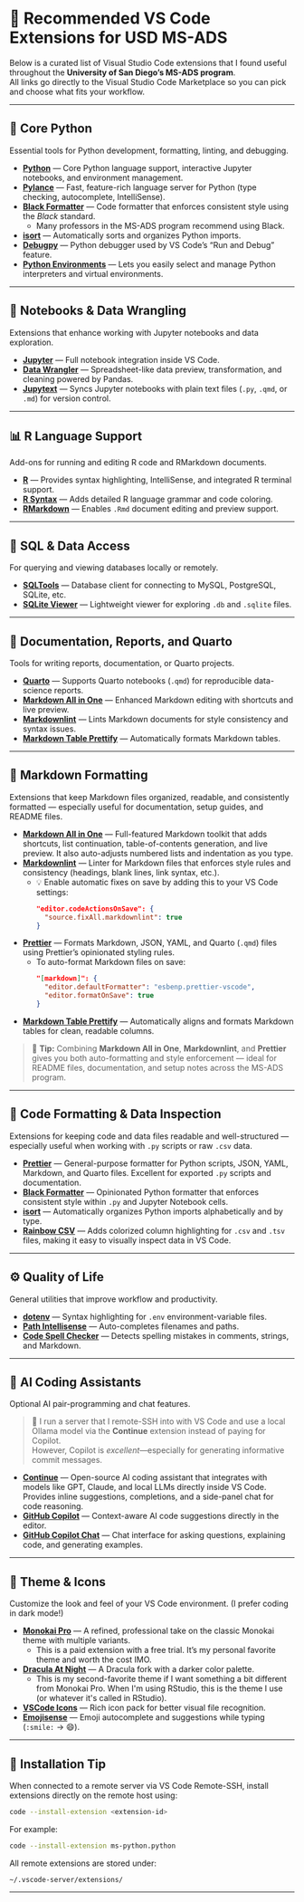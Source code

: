 # 🧩 Recommended VS Code Extensions for USD MS-ADS

Below is a curated list of Visual Studio Code extensions that I found useful throughout the **University of San Diego’s MS-ADS program**.  
All links go directly to the Visual Studio Code Marketplace so you can pick and choose what fits your workflow.

---

## 🐍 Core Python
Essential tools for Python development, formatting, linting, and debugging.

- [**Python**](https://marketplace.visualstudio.com/items?itemName=ms-python.python) — Core Python language support, interactive Jupyter notebooks, and environment management.
- [**Pylance**](https://marketplace.visualstudio.com/items?itemName=ms-python.vscode-pylance) — Fast, feature-rich language server for Python (type checking, autocomplete, IntelliSense).
- [**Black Formatter**](https://marketplace.visualstudio.com/items?itemName=ms-python.black-formatter) — Code formatter that enforces consistent style using the *Black* standard.  
  - Many professors in the MS-ADS program recommend using Black.
- [**isort**](https://marketplace.visualstudio.com/items?itemName=ms-python.isort) — Automatically sorts and organizes Python imports.
- [**Debugpy**](https://marketplace.visualstudio.com/items?itemName=ms-python.debugpy) — Python debugger used by VS Code’s “Run and Debug” feature.
- [**Python Environments**](https://marketplace.visualstudio.com/items?itemName=ms-python.vscode-python-envs) — Lets you easily select and manage Python interpreters and virtual environments.

---

## 📓 Notebooks & Data Wrangling
Extensions that enhance working with Jupyter notebooks and data exploration.

- [**Jupyter**](https://marketplace.visualstudio.com/items?itemName=ms-toolsai.jupyter) — Full notebook integration inside VS Code.
- [**Data Wrangler**](https://marketplace.visualstudio.com/items?itemName=ms-toolsai.datawrangler) — Spreadsheet-like data preview, transformation, and cleaning powered by Pandas.
- [**Jupytext**](https://marketplace.visualstudio.com/items?itemName=congyiwu.vscode-jupytext) — Syncs Jupyter notebooks with plain text files (`.py`, `.qmd`, or `.md`) for version control.

---

## 📊 R Language Support
Add-ons for running and editing R code and RMarkdown documents.

- [**R**](https://marketplace.visualstudio.com/items?itemName=REditorSupport.r) — Provides syntax highlighting, IntelliSense, and integrated R terminal support.
- [**R Syntax**](https://marketplace.visualstudio.com/items?itemName=REditorSupport.r-syntax) — Adds detailed R language grammar and code coloring.
- [**RMarkdown**](https://marketplace.visualstudio.com/items?itemName=tianyishi.rmarkdown) — Enables `.Rmd` document editing and preview support.

---

## 💾 SQL & Data Access
For querying and viewing databases locally or remotely.

- [**SQLTools**](https://marketplace.visualstudio.com/items?itemName=mtxr.sqltools) — Database client for connecting to MySQL, PostgreSQL, SQLite, etc.
- [**SQLite Viewer**](https://marketplace.visualstudio.com/items?itemName=qwtel.sqlite-viewer) — Lightweight viewer for exploring `.db` and `.sqlite` files.

---

## 🧮 Documentation, Reports, and Quarto
Tools for writing reports, documentation, or Quarto projects.

- [**Quarto**](https://marketplace.visualstudio.com/items?itemName=quarto.quarto) — Supports Quarto notebooks (`.qmd`) for reproducible data-science reports.
- [**Markdown All in One**](https://marketplace.visualstudio.com/items?itemName=yzhang.markdown-all-in-one) — Enhanced Markdown editing with shortcuts and live preview.
- [**Markdownlint**](https://marketplace.visualstudio.com/items?itemName=davidanson.vscode-markdownlint) — Lints Markdown documents for style consistency and syntax issues.
- [**Markdown Table Prettify**](https://marketplace.visualstudio.com/items?itemName=darkriszty.markdown-table-prettify) — Automatically formats Markdown tables.

---

## 📝 Markdown Formatting
Extensions that keep Markdown files organized, readable, and consistently formatted — especially useful for documentation, setup guides, and README files.

- [**Markdown All in One**](https://marketplace.visualstudio.com/items?itemName=yzhang.markdown-all-in-one) — Full-featured Markdown toolkit that adds shortcuts, list continuation, table-of-contents generation, and live preview. It also auto-adjusts numbered lists and indentation as you type.
- [**Markdownlint**](https://marketplace.visualstudio.com/items?itemName=davidanson.vscode-markdownlint) — Linter for Markdown files that enforces style rules and consistency (headings, blank lines, link syntax, etc.).  
  - 💡 Enable automatic fixes on save by adding this to your VS Code settings:
    ```json
    "editor.codeActionsOnSave": {
      "source.fixAll.markdownlint": true
    }
    ```
- [**Prettier**](https://marketplace.visualstudio.com/items?itemName=esbenp.prettier-vscode) — Formats Markdown, JSON, YAML, and Quarto (`.qmd`) files using Prettier’s opinionated styling rules.  
  - To auto-format Markdown files on save:
    ```json
    "[markdown]": {
      "editor.defaultFormatter": "esbenp.prettier-vscode",
      "editor.formatOnSave": true
    }
    ```
- [**Markdown Table Prettify**](https://marketplace.visualstudio.com/items?itemName=darkriszty.markdown-table-prettify) — Automatically aligns and formats Markdown tables for clean, readable columns.

> 🧠 **Tip:** Combining **Markdown All in One**, **Markdownlint**, and **Prettier** gives you both auto-formatting and style enforcement — ideal for README files, documentation, and setup notes across the MS-ADS program.

---

## 🎨 Code Formatting & Data Inspection
Extensions for keeping code and data files readable and well-structured — especially useful when working with `.py` scripts or raw `.csv` data.

- [**Prettier**](https://marketplace.visualstudio.com/items?itemName=esbenp.prettier-vscode) — General-purpose formatter for Python scripts, JSON, YAML, Markdown, and Quarto files. Excellent for exported `.py` scripts and documentation.
- [**Black Formatter**](https://marketplace.visualstudio.com/items?itemName=ms-python.black-formatter) — Opinionated Python formatter that enforces consistent style within `.py` and Jupyter Notebook cells.
- [**isort**](https://marketplace.visualstudio.com/items?itemName=ms-python.isort) — Automatically organizes Python imports alphabetically and by type.
- [**Rainbow CSV**](https://marketplace.visualstudio.com/items?itemName=mechatroner.rainbow-csv) — Adds colorized column highlighting for `.csv` and `.tsv` files, making it easy to visually inspect data in VS Code.

---

## ⚙️ Quality of Life
General utilities that improve workflow and productivity.

- [**dotenv**](https://marketplace.visualstudio.com/items?itemName=mikestead.dotenv) — Syntax highlighting for `.env` environment-variable files.
- [**Path Intellisense**](https://marketplace.visualstudio.com/items?itemName=christian-kohler.path-intellisense) — Auto-completes filenames and paths.
- [**Code Spell Checker**](https://marketplace.visualstudio.com/items?itemName=streetsidesoftware.code-spell-checker) — Detects spelling mistakes in comments, strings, and Markdown.

---

## 🤖 AI Coding Assistants
Optional AI pair-programming and chat features.

> 💬 I run a server that I remote-SSH into with VS Code and use a local Ollama model via the **Continue** extension instead of paying for Copilot.  
> However, Copilot is *excellent*—especially for generating informative commit messages.

- [**Continue**](https://marketplace.visualstudio.com/items?itemName=Continue.continue) — Open-source AI coding assistant that integrates with models like GPT, Claude, and local LLMs directly inside VS Code. Provides inline suggestions, completions, and a side-panel chat for code reasoning.
- [**GitHub Copilot**](https://marketplace.visualstudio.com/items?itemName=github.copilot) — Context-aware AI code suggestions directly in the editor.
- [**GitHub Copilot Chat**](https://marketplace.visualstudio.com/items?itemName=github.copilot-chat) — Chat interface for asking questions, explaining code, and generating examples.

---

## 🎨 Theme & Icons
Customize the look and feel of your VS Code environment. (I prefer coding in dark mode!)

- [**Monokai Pro**](https://marketplace.visualstudio.com/items?itemName=monokai.theme-monokai-pro-vscode) — A refined, professional take on the classic Monokai theme with multiple variants.  
  - This is a paid extension with a free trial. It’s my personal favorite theme and worth the cost IMO.
- [**Dracula At Night**](https://marketplace.visualstudio.com/items?itemName=bceskavich.theme-dracula-at-night) — A Dracula fork with a darker color palette.
  - This is my second-favorite theme if I want something a bit different from Monokai Pro. When I'm using RStudio, this is the theme I use (or whatever it's called in RStudio).
- [**VSCode Icons**](https://marketplace.visualstudio.com/items?itemName=vscode-icons-team.vscode-icons) — Rich icon pack for better visual file recognition.
- [**Emojisense**](https://marketplace.visualstudio.com/items?itemName=bierner.emojisense) — Emoji autocomplete and suggestions while typing (`:smile:` → 😄).

---

## 🧠 Installation Tip

When connected to a remote server via VS Code Remote-SSH, install extensions directly on the remote host using:

```bash
code --install-extension <extension-id>
````

For example:

```bash
code --install-extension ms-python.python
```

All remote extensions are stored under:

```
~/.vscode-server/extensions/
```

---

